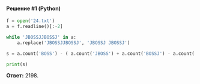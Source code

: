 #### Решение #1 (Python)
```python
f = open('24.txt')
a = f.readline()[:-2]

while 'JBOSSJJBOSSJ' in a:
	a.replace('JBOSSJJBOSSJ', 'JBOSSJ JBOSSJ')

s = a.count('BOSS') - ( a.count('JBOSS') + a.count('BOSSJ') - a.count('JBOSSJ') )

print(s)
```

**Ответ:** 2198.
